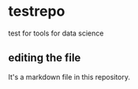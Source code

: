 # testrepo
test for tools for data science
## editing the file
It's a markdown file in this repository.
